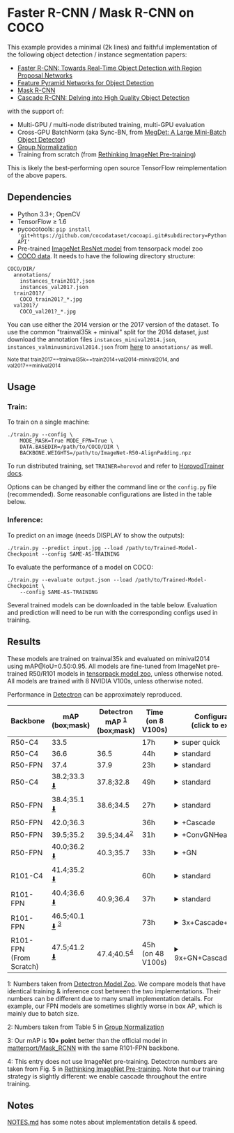 # Faster R-CNN / Mask R-CNN on COCO
This example provides a minimal (2k lines) and faithful implementation of the
following object detection / instance segmentation papers:

+ [Faster R-CNN: Towards Real-Time Object Detection with Region Proposal Networks](https://arxiv.org/abs/1506.01497)
+ [Feature Pyramid Networks for Object Detection](https://arxiv.org/abs/1612.03144)
+ [Mask R-CNN](https://arxiv.org/abs/1703.06870)
+ [Cascade R-CNN: Delving into High Quality Object Detection](https://arxiv.org/abs/1712.00726)

with the support of:
+ Multi-GPU / multi-node distributed training, multi-GPU evaluation
+ Cross-GPU BatchNorm (aka Sync-BN, from [MegDet: A Large Mini-Batch Object Detector](https://arxiv.org/abs/1711.07240))
+ [Group Normalization](https://arxiv.org/abs/1803.08494)
+ Training from scratch (from [Rethinking ImageNet Pre-training](https://arxiv.org/abs/1811.08883))

This is likely the best-performing open source TensorFlow reimplementation of the above papers.

## Dependencies
+ Python 3.3+; OpenCV
+ TensorFlow ≥ 1.6
+ pycocotools: `pip install 'git+https://github.com/cocodataset/cocoapi.git#subdirectory=PythonAPI'`
+ Pre-trained [ImageNet ResNet model](http://models.tensorpack.com/FasterRCNN/)
  from tensorpack model zoo
+ [COCO data](http://cocodataset.org/#download). It needs to have the following directory structure:
```
COCO/DIR/
  annotations/
    instances_train201?.json
    instances_val201?.json
  train201?/
    COCO_train201?_*.jpg
  val201?/
    COCO_val201?_*.jpg
```

You can use either the 2014 version or the 2017 version of the dataset.
To use the common "trainval35k + minival" split for the 2014 dataset, just
download the annotation files `instances_minival2014.json`,
`instances_valminusminival2014.json` from
[here](https://github.com/rbgirshick/py-faster-rcnn/blob/master/data/README.md)
to `annotations/` as well.

<sup>Note that train2017==trainval35k==train2014+val2014-minival2014, and val2017==minival2014</sup>


## Usage
### Train:

To train on a single machine:
```
./train.py --config \
    MODE_MASK=True MODE_FPN=True \
    DATA.BASEDIR=/path/to/COCO/DIR \
    BACKBONE.WEIGHTS=/path/to/ImageNet-R50-AlignPadding.npz
```

To run distributed training, set `TRAINER=horovod` and refer to [HorovodTrainer docs](http://tensorpack.readthedocs.io/modules/train.html#tensorpack.train.HorovodTrainer).

Options can be changed by either the command line or the `config.py` file (recommended).
Some reasonable configurations are listed in the table below.

### Inference:

To predict on an image (needs DISPLAY to show the outputs):
```
./train.py --predict input.jpg --load /path/to/Trained-Model-Checkpoint --config SAME-AS-TRAINING
```

To evaluate the performance of a model on COCO:
```
./train.py --evaluate output.json --load /path/to/Trained-Model-Checkpoint \
    --config SAME-AS-TRAINING
```

Several trained models can be downloaded in the table below. Evaluation and
prediction will need to be run with the corresponding configs used in training.

## Results

These models are trained on trainval35k and evaluated on minival2014 using mAP@IoU=0.50:0.95.
All models are fine-tuned from ImageNet pre-trained R50/R101 models in
[tensorpack model zoo](http://models.tensorpack.com/FasterRCNN/), unless otherwise noted.
All models are trained with 8 NVIDIA V100s, unless otherwise noted.

Performance in [Detectron](https://github.com/facebookresearch/Detectron/) can
be approximately reproduced.

 | Backbone                    | mAP<br/>(box;mask)                                             | Detectron mAP <sup>[1](#ft1)</sup><br/> (box;mask) | Time (on 8 V100s) | Configurations <br/> (click to expand)                                                                                                                                                                                                                                                                                                                                                                        |
 | -                           | -                                                              | -                                                  | -                 | -                                                                                                                                                                                                                                                                                                                                                                                                             |
 | R50-C4                      | 33.5                                                           |                                                    | 17h               | <details><summary>super quick</summary>`MODE_MASK=False FRCNN.BATCH_PER_IM=64`<br/>`PREPROC.TRAIN_SHORT_EDGE_SIZE=600 PREPROC.MAX_SIZE=1024`<br/>`TRAIN.LR_SCHEDULE=[150000,230000,280000]` </details>                                                                                                                                                                                                        |
 | R50-C4                      | 36.6                                                           | 36.5                                               | 44h               | <details><summary>standard</summary>`MODE_MASK=False` </details>                                                                                                                                                                                                                                                                                                                                              |
 | R50-FPN                     | 37.4                                                           | 37.9                                               | 23h               | <details><summary>standard</summary>`MODE_MASK=False MODE_FPN=True` </details>                                                                                                                                                                                                                                                                                                                                |
 | R50-C4                      | 38.2;33.3 [:arrow_down:][R50C42x]                              | 37.8;32.8                                          | 49h               | <details><summary>standard</summary>this is the default </details>                                                                                                                                                                                                                                                                                                                                            |
 | R50-FPN                     | 38.4;35.1 [:arrow_down:][R50FPN2x]                             | 38.6;34.5                                          | 27h               | <details><summary>standard</summary>`MODE_FPN=True` </details>                                                                                                                                                                                                                                                                                                                                                |
 | R50-FPN                     | 42.0;36.3                                                      |                                                    | 36h               | <details><summary>+Cascade</summary>`MODE_FPN=True FPN.CASCADE=True` </details>                                                                                                                                                                                                                                                                                                                               |
 | R50-FPN                     | 39.5;35.2                                                      | 39.5;34.4<sup>[2](#ft2)</sup>                      | 31h               | <details><summary>+ConvGNHead</summary>`MODE_FPN=True`<br/>`FPN.FRCNN_HEAD_FUNC=fastrcnn_4conv1fc_gn_head` </details>                                                                                                                                                                                                                                                                                         |
 | R50-FPN                     | 40.0;36.2 [:arrow_down:][R50FPN2xGN]                           | 40.3;35.7                                          | 33h               | <details><summary>+GN</summary>`MODE_FPN=True`<br/>`FPN.NORM=GN BACKBONE.NORM=GN`<br/>`FPN.FRCNN_HEAD_FUNC=fastrcnn_4conv1fc_gn_head`<br/>`FPN.MRCNN_HEAD_FUNC=maskrcnn_up4conv_gn_head`                                                                                                                                                                                                                      |
 | R101-C4                     | 41.4;35.2 [:arrow_down:][R101C42x]                             |                                                    | 60h               | <details><summary>standard</summary>`BACKBONE.RESNET_NUM_BLOCKS=[3,4,23,3]` </details>                                                                                                                                                                                                                                                                                                                        |
 | R101-FPN                    | 40.4;36.6 [:arrow_down:][R101FPN2x]                            | 40.9;36.4                                          | 37h               | <details><summary>standard</summary>`MODE_FPN=True`<br/>`BACKBONE.RESNET_NUM_BLOCKS=[3,4,23,3]` </details>                                                                                                                                                                                                                                                                                                    |
 | R101-FPN                    | 46.5;40.1 [:arrow_down:][R101FPN3xCasAug] <sup>[3](#ft3)</sup> |                                                    | 73h               | <details><summary>3x+Cascade+TrainAug</summary>`MODE_FPN=True FPN.CASCADE=True`<br/>`BACKBONE.RESNET_NUM_BLOCKS=[3,4,23,3]`<br/>`TEST.RESULT_SCORE_THRESH=1e-4`<br/>`PREPROC.TRAIN_SHORT_EDGE_SIZE=[640,800]`<br/>`TRAIN.LR_SCHEDULE=[420000,500000,540000]` </details>                                                                                                                                       |
 | R101-FPN<br/>(From Scratch) | 47.5;41.2 [:arrow_down:][R101FPN9xGNCasAugScratch]             | 47.4;40.5<sup>[4](#ft4)</sup>                      | 45h (on 48 V100s) | <details><summary>9x+GN+Cascade+TrainAug</summary>`MODE_FPN=True FPN.CASCADE=True`<br/>`BACKBONE.RESNET_NUM_BLOCKS=[3,4,23,3]`<br/>`FPN.NORM=GN BACKBONE.NORM=GN`<br/>`FPN.FRCNN_HEAD_FUNC=fastrcnn_4conv1fc_gn_head`<br/>`FPN.MRCNN_HEAD_FUNC=maskrcnn_up4conv_gn_head`<br/>`PREPROC.TRAIN_SHORT_EDGE_SIZE=[640,800]`<br/>`TRAIN.LR_SCHEDULE=[1500000,1580000,1620000]`<br/>`BACKBONE.FREEZE_AT=0`</details> |
 
 [R50C42x]: http://models.tensorpack.com/FasterRCNN/COCO-R50C4-MaskRCNN-Standard.npz
 [R50FPN2x]: http://models.tensorpack.com/FasterRCNN/COCO-R50FPN-MaskRCNN-Standard.npz
 [R50FPN2xGN]: http://models.tensorpack.com/FasterRCNN/COCO-R50FPN-MaskRCNN-StandardGN.npz
 [R101C42x]: http://models.tensorpack.com/FasterRCNN/COCO-R101C4-MaskRCNN-Standard.npz
 [R101FPN2x]: http://models.tensorpack.com/FasterRCNN/COCO-R101FPN-MaskRCNN-Standard.npz
 [R101FPN3xCasAug]: http://models.tensorpack.com/FasterRCNN/COCO-R101FPN-MaskRCNN-BetterParams.npz
 [R101FPN9xGNCasAugScratch]: http://models.tensorpack.com/FasterRCNN/COCO-R101FPN-MaskRCNN-ScratchGN.npz

 <a id="ft1">1</a>: Numbers taken from [Detectron Model Zoo](https://github.com/facebookresearch/Detectron/blob/master/MODEL_ZOO.md).
 We compare models that have identical training & inference cost between the two implementations. Their numbers can be different due to many small implementation details.
For example, our FPN models are sometimes slightly worse in box AP, which is
 mainly due to batch size.

 <a id="ft2">2</a>: Numbers taken from Table 5 in [Group Normalization](https://arxiv.org/abs/1803.08494)

 <a id="ft3">3</a>: Our mAP is __10+ point__ better than the official model in [matterport/Mask_RCNN](https://github.com/matterport/Mask_RCNN/releases/tag/v2.0) with the same R101-FPN backbone.

 <a id="ft4">4</a>: This entry does not use ImageNet pre-training. Detectron numbers are taken from Fig. 5 in [Rethinking ImageNet Pre-training](https://arxiv.org/abs/1811.08883).
 Note that our training strategy is slightly different: we enable cascade throughout the entire training.

## Notes

[NOTES.md](NOTES.md) has some notes about implementation details & speed.
